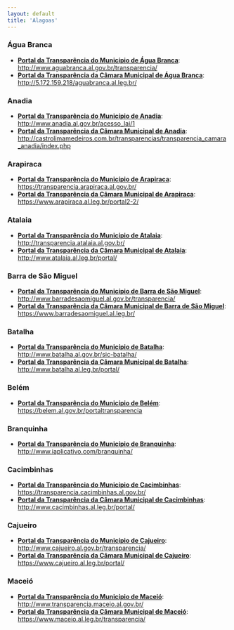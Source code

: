 ```yaml
---
layout: default
title: 'Alagoas'
---
```


### Água Branca

- **[Portal da Transparência do Município de Água Branca](http://www.aguabranca.al.gov.br/transparencia/)**: http://www.aguabranca.al.gov.br/transparencia/
- **[Portal da Transparência da Câmara Municipal de Água Branca](http://5.172.159.218/aguabranca.al.leg.br/)**: http://5.172.159.218/aguabranca.al.leg.br/


### Anadia

- **[Portal da Transparência do Município de Anadia](http://www.anadia.al.gov.br/acesso_lai/1)**: http://www.anadia.al.gov.br/acesso_lai/1
- **[Portal da Transparência da Câmara Municipal de Anadia](http://castrolimamedeiros.com.br/transparencias/transparencia_camara_anadia/index.php)**: http://castrolimamedeiros.com.br/transparencias/transparencia_camara_anadia/index.php

### Arapiraca

- **[Portal da Transparência do Município de Arapiraca](https://transparencia.arapiraca.al.gov.br/)**: https://transparencia.arapiraca.al.gov.br/
- **[Portal da Transparência da Câmara Municipal de Arapiraca](https://www.arapiraca.al.leg.br/portal2-2/)**: https://www.arapiraca.al.leg.br/portal2-2/

### Atalaia

- **[Portal da Transparência do Município de Atalaia](http://transparencia.atalaia.al.gov.br/)**: http://transparencia.atalaia.al.gov.br/
- **[Portal da Transparência da Câmara Municipal de Atalaia](http://www.atalaia.al.leg.br/portal/)**: http://www.atalaia.al.leg.br/portal/

### Barra de São Miguel

- **[Portal da Transparência do Município de Barra de São Miguel](http://www.barradesaomiguel.al.gov.br/transparencia/)**: http://www.barradesaomiguel.al.gov.br/transparencia/
- **[Portal da Transparência da Câmara Municipal de Barra de São Miguel](https://www.barradesaomiguel.al.leg.br/)**: https://www.barradesaomiguel.al.leg.br/

### Batalha

- **[Portal da Transparência do Município de Batalha](http://www.batalha.al.gov.br/sic-batalha/)**: http://www.batalha.al.gov.br/sic-batalha/
- **[Portal da Transparência da Câmara Municipal de Batalha](http://www.batalha.al.leg.br/portal/)**: http://www.batalha.al.leg.br/portal/

### Belém

- **[Portal da Transparência do Município de Belém](https://belem.al.gov.br/portaltransparencia)**: https://belem.al.gov.br/portaltransparencia

### Branquinha

- **[Portal da Transparência do Município de Branquinha](http://www.iaplicativo.com/branquinha/)**: http://www.iaplicativo.com/branquinha/

### Cacimbinhas

- **[Portal da Transparência do Município de Cacimbinhas](https://transparencia.cacimbinhas.al.gov.br/)**: https://transparencia.cacimbinhas.al.gov.br/
- **[Portal da Transparência da Câmara Municipal de Cacimbinhas](http://www.cacimbinhas.al.leg.br/portal/)**: http://www.cacimbinhas.al.leg.br/portal/

### Cajueiro

- **[Portal da Transparência do Município de Cajueiro](http://www.cajueiro.al.gov.br/transparencia/)**: http://www.cajueiro.al.gov.br/transparencia/
- **[Portal da Transparência da Câmara Municipal de Cajueiro](https://www.cajueiro.al.leg.br/portal/)**: https://www.cajueiro.al.leg.br/portal/

### Maceió

- **[Portal da Transparência do Município de Maceió](http://www.transparencia.maceio.al.gov.br/)**: http://www.transparencia.maceio.al.gov.br/
- **[Portal da Transparência da Câmara Municipal de Maceió](https://www.maceio.al.leg.br/transparencia/)**: https://www.maceio.al.leg.br/transparencia/
